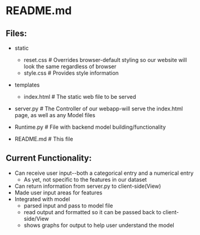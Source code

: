 # README.md

## Files:
- static  
    - reset.css                 # Overrides browser-default styling so our website will look the same regardless of browser  
    - style.css                 # Provides style information  
  
- templates  
    - index.html                # The static web file to be served  
- server.py                     # The Controller of our webapp-will serve the index.html page, as well as any Model files  
- Runtime.py                   # File with backend model building/functionality
- README.md                   # This file  



## Current Functionality:
- Can receive user input--both a categorical entry and a numerical entry  
    - As yet, not specific to the features in our dataset
- Can return information from server.py to client-side(View)
- Made user input areas for features
- Integrated with model  
    - parsed input and pass to model file
    - read output and formatted so it can be passed back to client-side/View
    - shows graphs for output to help user understand the model
